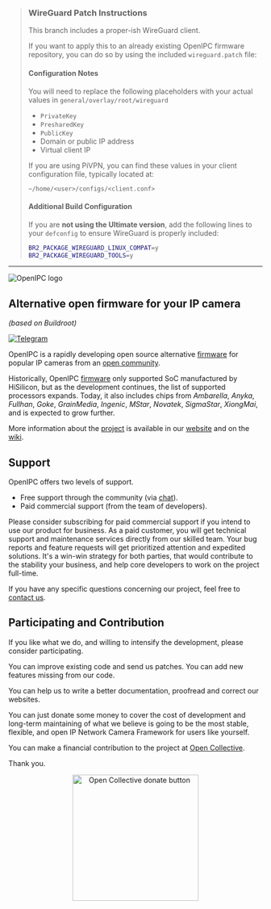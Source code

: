 >### WireGuard Patch Instructions
>
>This branch includes a proper-ish WireGuard client.
>
>If you want to apply this to an already existing OpenIPC firmware repository, you can do so by using the included `wireguard.patch` file:
>
>#### Configuration Notes
>
>
>You will need to replace the following placeholders with your actual values in `general/overlay/root/wireguard`
>
>- `PrivateKey`
>- `PresharedKey`
>- `PublicKey`
>- Domain or public IP address
>- Virtual client IP
>
>
>If you are using PiVPN, you can find these values in your client configuration file, typically located at:
>
>```
>~/home/<user>/configs/<client.conf>
>```
>#### Additional Build Configuration
>
>If you are **not using the Ultimate version**, add the following lines to your `defconfig` to ensure WireGuard is properly included:
>
>```bash
>BR2_PACKAGE_WIREGUARD_LINUX_COMPAT=y
>BR2_PACKAGE_WIREGUARD_TOOLS=y
>```

---

![OpenIPC logo][logo]

## Alternative open firmware for your IP camera
_(based on Buildroot)_

[![Telegram](https://openipc.org/images/telegram_button.svg)][telegram]


OpenIPC is a rapidly developing open source alternative [firmware][firmware] for 
popular IP cameras from an [open community](https://opencollective.com/openipc).

Historically, OpenIPC [firmware][firmware] only supported SoC manufactured by 
HiSilicon, but as the development continues, the list of supported processors
expands. Today, it also includes chips from _Ambarella_, _Anyka_, _Fullhan_, _Goke_,
_GrainMedia_, _Ingenic_, _MStar_, _Novatek_, _SigmaStar_, _XiongMai_, and is 
expected to grow further.

More information about the [project][project] is available in our [website][website]
and on the [wiki][wiki].

## Support

OpenIPC offers two levels of support.

- Free support through the community (via [chat][telegram]).
- Paid commercial support (from the team of developers).

Please consider subscribing for paid commercial support if you intend to use our product for business.
As a paid customer, you will get technical support and maintenance services directly from our skilled team.
Your bug reports and feature requests will get prioritized attention and expedited solutions. It's a win-win
strategy for both parties, that would contribute to the stability your business, and help core developers
to work on the project full-time.

If you have any specific questions concerning our project, feel free to [contact us](mailto:dev@openipc.org).


## Participating and Contribution

If you like what we do, and willing to intensify the development, please consider participating.

You can improve existing code and send us patches. You can add new features missing from our code.

You can help us to write a better documentation, proofread and correct our websites.

You can just donate some money to cover the cost of development and long-term maintaining of what we believe
is going to be the most stable, flexible, and open IP Network Camera Framework for users like yourself.

You can make a financial contribution to the project at [Open Collective][contribution].

Thank you.

<p align="center">
<a href="https://opencollective.com/openipc/contribute/backer-14335/checkout" target="_blank"><img src="https://opencollective.com/webpack/donate/button@2x.png?color=blue" width="250" alt="Open Collective donate button"></a>
</p>

[chat]: https://openipc.org/our-channels
[contribution]: https://opencollective.com/openipc/contribute/backer-14335/checkout


[firmware]: https://github.com/openipc/firmware
[logo]: https://openipc.org/assets/openipc-logo-black.svg
[mit]: https://opensource.org/license/mit
[opencollective]: https://opencollective.com/openipc
[paypal]: https://www.paypal.com/donate/?hosted_button_id=C6F7UJLA58MBS
[project]: https://github.com/openipc
[telegram]: https://openipc.org/our-channels
[website]: https://openipc.org
[wiki]: https://github.com/openipc/wiki
